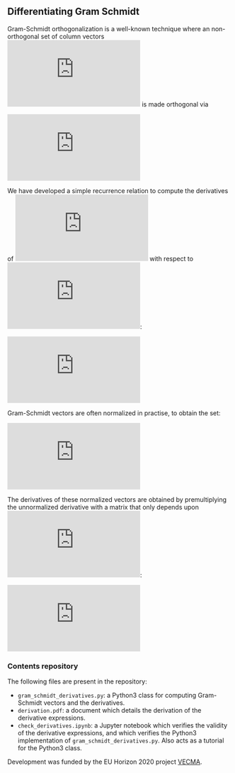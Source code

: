 ## Differentiating Gram Schmidt

Gram-Schmidt orthogonalization is a well-known technique where an non-orthogonal set of column vectors ![equation](https://latex.codecogs.com/svg.latex?%5Cinline%20%7B%5Cbf%20q%7D_i%5Cin%5Cmathbb%7BR%7D%5ED) is made orthogonal via

![equation](https://latex.codecogs.com/svg.latex?%5Cbegin%7Balign*%7D%20%7B%5Cbf%20w%7D_i%20%3D%20%7B%5Cbf%20q%7D_i%20-%20%5Csum_%7Bj%3D1%7D%5E%7Bi-1%7D%5Cleft%28%5Cfrac%7B%7B%5Cbf%20w%7D_j%5ET%7B%5Cbf%20q%7D_i%7D%7B%7B%5Cbf%20w%7D_j%5ET%7B%5Cbf%20w%7D_j%7D%5Cright%29%7B%5Cbf%20w%7D_j%2C%20%5Cquad%20i%20%3D%201%2C%5Ccdots%2C%20d.%20%5Cend%7Balign*%7D)

We have developed a simple recurrence relation to compute the derivatives of ![equation](https://latex.codecogs.com/svg.latex?%5Cinline%20%7B%5Cbf%20w%7D_i) with respect to ![equation](https://latex.codecogs.com/svg.latex?%5Cinline%20%7B%5Cbf%20q%7D_i):

![equation](https://latex.codecogs.com/svg.latex?%5Cinline%20%5Cboxed%7B%5Cbegin%7Balign*%7D%20%5Cfrac%7B%5Cpartial%7B%5Cbf%20w%7D_1%7D%7B%5Cpartial%7B%5Cbf%20q%7D_1%7D%20%3D%3A%20D_%7B11%7D%20%3D%20I_D%20%5C%5C%20%5Cfrac%7B%5Cpartial%7B%5Cbf%20w%7D_i%7D%7B%5Cpartial%7B%5Cbf%20q%7D_i%7D%20%3D%3A%20D_%7Bii%7D%20%3D%20D_%7Bi-1%2C%5C%2C%20i-1%7D%20-%20%5Cfrac%7B%7B%5Cbf%20w%7D_%7Bi-1%7D%7B%5Cbf%20w%7D_%7Bi-1%7D%5ET%7D%7B%7B%5Cbf%20w%7D_%7Bi-1%7D%5ET%7B%5Cbf%20w%7D_%7Bi-1%7D%7D%2C%5Cquad%20i%20%3E%201%2C%20%5C%5C%20%5Cfrac%7B%5Cpartial%7B%5Cbf%20w%7D_i%7D%7B%5Cpartial%7B%5Cbf%20q%7D_k%7D%20%3D%20%5Csum_%7Bj%3D1%7D%5E%7Bi-1%7DD_%7Bij%7D%5Cfrac%7B%5Cpartial%7B%5Cbf%20w%7D_j%7D%7B%5Cpartial%7B%5Cbf%20q%7D_k%7D%2C%5Cquad%20i%5Cneq%20k%2C%20%5Cquad%20i%20%3E%20k%2C%20%5C%5C%20D_%7Bij%7D%3A%3D%20-%5Cfrac%7B%5Cpartial%7D%7B%5Cpartial%7B%5Cbf%20w%7D_j%7D%5Cleft%5B%5Cleft%28%5Cfrac%7B%7B%5Cbf%20w%7D_j%5ET%7B%5Cbf%20q%7D_i%7D%7B%7B%5Cbf%20w%7D_j%5ET%7B%5Cbf%20w%7D_j%7D%5Cright%29%7B%5Cbf%20w%7D_j%5Cright%5D%20%3D%20-%5Cleft%5B%5Cfrac%7B1%7D%7B%7B%5Cbf%20w%7D_j%5ET%7B%5Cbf%20w%7D_j%7D%5C%3B%7B%5Cbf%20w%7D_j%7B%5Cbf%20q%7D_i%5ET%20-%20%5Cfrac%7B2%7B%5Cbf%20w%7D_j%5ET%7B%5Cbf%20q%7D_i%7D%7B%28%7B%5Cbf%20w%7D_j%5ET%7B%5Cbf%20w%7D_j%29%5E2%7D%5C%3B%7B%5Cbf%20w%7D_j%7B%5Cbf%20w%7D_j%5ET%20&plus;%20%5Cfrac%7B%7B%5Cbf%20w%7D_j%5ET%7B%5Cbf%20q%7D_i%7D%7B%7B%5Cbf%20w%7D_j%5ET%7B%5Cbf%20w%7D_j%7D%5C%3B%20I_D%5Cright%5D%2C%5Cquad%20i%5Cneq%20j%2C%5Cquad%20i%20%3E%20j.%20%5Cend%7Balign*%7D%7D)

Gram-Schmidt vectors are often normalized in practise, to obtain the set:

![equation](https://latex.codecogs.com/svg.latex?%5Cinline%20%5Cbegin%7Balign*%7D%20W%20%3D%20%5Cbigg%5C%7B%5Cfrac%7B%7B%5Cbf%20w%7D_1%28%7B%5Cbf%20q%7D_1%29%7D%7B%5ClVert%7B%5Cbf%20w%7D_1%28%7B%5Cbf%20q%7D_1%29%5CrVert_2%7D%2C%5C%3B%5C%3B%5Cfrac%7B%7B%5Cbf%20w%7D_2%28%7B%5Cbf%20q%7D_1%2C%20%7B%5Cbf%20q%7D_2%29%7D%7B%5ClVert%7B%5Cbf%20w%7D_2%28%7B%5Cbf%20q%7D_1%2C%20%7B%5Cbf%20q%7D_2%29%5CrVert_2%7D%2C%5C%3B%5C%3B%5Ccdots%5C%3B%5C%3B%2C%5Cfrac%7B%7B%5Cbf%20w%7D_d%28%7B%5Cbf%20q%7D_1%2C%7B%5Cbf%20q%7D_2%5C%2C%5Ccdots%2C%7B%5Cbf%20q%7D_d%29%7D%7B%5ClVert%7B%5Cbf%20w%7D_d%28%7B%5Cbf%20q%7D_1%2C%7B%5Cbf%20q%7D_2%5C%2C%5Ccdots%2C%7B%5Cbf%20q%7D_d%29%5CrVert_2%7D%5Cbigg%5C%7D.%20%5Cend%7Balign*%7D)

The derivatives of these normalized vectors are obtained by premultiplying the unnormalized derivative with a matrix that only depends upon ![equation](https://latex.codecogs.com/svg.latex?%5Cinline%20%7B%5Cbf%20w%7D_i):

![equation](https://latex.codecogs.com/svg.latex?%5Cinline%20%5Cbegin%7Balign*%7D%20%5Cboxed%7B%5Cfrac%7B%5Cpartial%7D%7B%5Cpartial%7B%5Cbf%20q%7D_k%7D%5Cleft%28%5Cfrac%7B%7B%5Cbf%20w%7D_i%7D%7B%5ClVert%7B%5Cbf%20w%7D_i%5CrVert_2%7D%5Cright%29%20%3D%20%5Cleft%5B%5Cfrac%7BI_D%7D%7B%5ClVert%7B%5Cbf%20w%7D_i%5CrVert_2%7D%20-%20%5Cfrac%7B%7B%5Cbf%20w%7D_i%7B%5Cbf%20w%7D_i%5ET%7D%7B%5ClVert%7B%5Cbf%20w%7D_i%5CrVert%5E3_2%7D%5Cright%5D%5Cfrac%7B%5Cpartial%7B%5Cbf%20w%7D_i%7D%7B%5Cpartial%7B%5Cbf%20q%7D_k%7D.%7D%20%5Cend%7Balign*%7D)

### Contents repository

The following files are present in the repository:

* `gram_schmidt_derivatives.py`: a Python3 class for computing Gram-Schmidt vectors and the derivatives.
* `derivation.pdf`: a document which details the derivation of the derivative expressions.
* `check_derivatives.ipynb`: a Jupyter notebook which verifies the validity of the derivative expressions, and which verifies the Python3 implementation of `gram_schmidt_derivatives.py`. Also acts as a tutorial for the Python3 class.

Development was funded by the EU Horizon 2020 project [VECMA](http://www.vecma.eu/).
